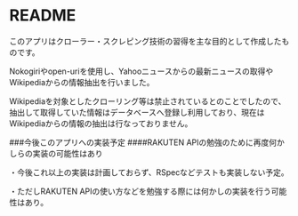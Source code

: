 # README

このアプリはクローラー・スクレピング技術の習得を主な目的として作成したものです。

Nokogiriやopen-uriを使用し、Yahooニュースからの最新ニュースの取得やWikipediaからの情報抽出を行いました。

Wikipediaを対象としたクローリング等は禁止されているとのことでしたので、抽出して取得していた情報はデータベースへ登録し利用しており、現在はWikipediaからの情報の抽出は行なっておりません。


###今後このアプリへの実装予定
####RAKUTEN APIの勉強のために再度何かしらの実装の可能性はあり

・今後これ以上の実装は計画しておらず、RSpecなどテストも実装しない予定。

・ただしRAKUTEN APIの使い方などを勉強する際には何かしの実装を行う可能性はあり。
